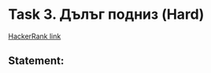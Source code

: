 # Task 3. Дълъг подниз (Hard)

[HackerRank link](<https://www.hackerrank.com/contests/sda-hw-9-2021/challenges/longest-match>)

## Statement:

<!-- TODO -->
